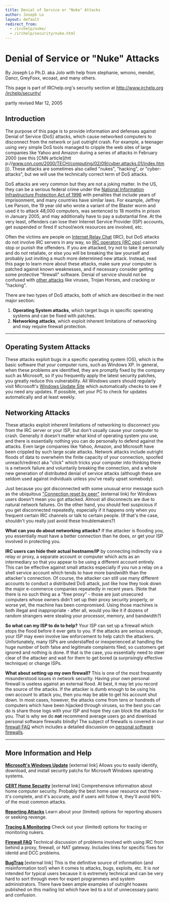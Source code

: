 ```yaml
---
title: Denial of Service or "Nuke" Attacks
author: Joseph Lo
layout: default
redirect_from:
  - /irchelp/nuke/
  - /irchelp/security/nuke.html
---
```


# Denial of Service or "Nuke" Attacks

By Joseph Lo Ph.D. aka Jolo with help from stephanie, wmono, mendel, Dancr, GreyFoxx, wcoast, and many others.

This page is part of IRChelp.org's security section at [http://www.irchelp.org /irchelp/security/](http://www.irchelp.org/irchelp/security/)

partly revised Mar 12, 2005

## Introduction

The purpose of this page is to provide information and defenses against Denial of Service (DoS) attacks, which cause networked computers to disconnect from the network or just outright crash. For example, a teenager using very simple DoS tools managed to cripple the web sites of large companies like Yahoo and Amazon during a series of attacks in February 2000 (see this [CNN article](htt
p://www.cnn.com/2000/TECH/computing/02/09/cyber.attacks.01/index.html)). These attacks are sometimes also called "nukes", "hacking", or "cyber-attacks", but we will use the technically correct term of DoS attacks.

DoS attacks are very common but they are not a joking matter. In the US, they can be a serious federal crime under the [National Information Infrastructure Protection Act of 1996](http://www.usdoj.gov/criminal/cybercrime/compcrime.html) with penalties that include years of imprisonment, and many countries have similar laws. For example, Jeffrey Lee Parson, the 19 year old who wrote a variant of the Blaster worm and used it to attack 48,000 computers, was sentenced to 18 months in prison in January 2005, and may additionally have to pay a substantial fine. At the very least, offenders can lose their Internet Service Provider (ISP) accounts, get suspended or fired if school/work resources are involved, etc.

Often the victims are people on [Internet Relay Chat](http://www.irchelp.org/) (IRC), but DoS attacks do not involve IRC servers in any way, so [IRC operators (IRC ops)](/ircd/opermyth.html) cannot stop or punish the offenders. If you are attacked, try not to take it personally and do _not_ retaliate, or else you will be breaking the law yourself and probably just inviting a much more determined new attack. Instead, read this page to learn more about these attacks, make sure your computer is patched against known weaknesses, and if necessary consider getting some protective "firewall" software. Denial of service should not be confused with [other attacks](../security/trojanterms.html) like viruses, Trojan Horses, and cracking or "hacking".

There are two types of DoS attacks, both of which are described in the next major section:

1. **Operating System attacks**, which target bugs in specific operating systems and can be fixed with patches.
2. **Networking attacks**, which exploit inherent limitations of networking and may require firewall protection.

--------------------------------------------------------------------------------

## Operating System Attacks

These attacks exploit bugs in a specific operating system (OS), which is the basic software that your computer runs, such as Windows XP. In general, when these problems are identified, they are promptly fixed by the company such as Microsoft, so if you frequently apply the latest security patches, you greatly reduce this vulnerability. All Windows users should regularly visit Microsoft's [Windows Update Site](http://windowsupdate.microsoft.com/) which automatically checks to see if you need any updates. If possible, set your PC to check for updates automatically and at least weekly.

## Networking Attacks

These attacks exploit inherent limitations of networking to disconnect you from the IRC server or your ISP, but don't usually cause your computer to crash. Generally it doesn't matter what kind of operating system you use, and there is essentially nothing you can do personally to defend against the attacks. Even large companies like Yahoo, Amazon, and Microsoft have been crippled by such large scale attacks. Network attacks include outright floods of data to overwhelm the finite capacity of your connection, spoofed unreach/redirect aka "click" which tricks your computer into thinking there is a network failure and voluntarily breaking the connection, and a whole new generation of distributed denial of service attacks (although these are seldom used against individuals unless you've really upset somebody).

Just because you got disconnected with some unusual error message such as the ubiquitous ["Connection reset by peer"](http://10053.notlong.com) (external link) for Windows users doesn't mean you got attacked. Almost all disconnects are due to natural network failures. On the other hand, you should feel suspicious if you get disconnected repeatedly, especially if it happens only when you frequent certain IRC channels or talk to certain people. (If that's the case, shouldn't you really just avoid these troublemakers?)

**What can you do about networking attacks?** If the attacker is flooding you, you essentially must have a better connection than he does, or get your ISP involved in protecting you.

**IRC users can hide their actual hostname/IP** by connecting indirectly via a relay or proxy, a separate account or computer which acts as an intermediary so that you appear to be using a different account entirely. This can be effective against small attacks especially if you run a relay on a shell service account which tends to have more bandwidth than the attacker's connection. Of course, the attacker can still use many different accounts to conduct a distributed DoS attack, just like how they took down the major e-commerce companies repeatedly in recent years. (Note that there is no such thing as a "free proxy" - those are just unsecured computers whose owners didn't set up their proxy security properly, or worse yet, the machine has been compromised. Using those machines is both illegal and inappropriate - after all, would you like it if dozens of random strangers were stealing your processor, memory, and bandwidth?)

**So what can my ISP to do to help?** Your ISP can set up a firewall which stops the flood before it ever gets to you. If the attacks are serious enough, your ISP may even involve law enforcement to help catch the attackers. Unfortunately, many ISPs are understaffed or inexperienced at handling the huge number of both false and legitimate complaints filed, so customers get ignored and nothing is done. If that is the case, you essentially need to steer clear of the attacker and wait for them to get bored (a surprisingly effective technique) or change ISPs.

**What about setting up my own firewall?** This is one of the most frequently misunderstood issues in network security. Having your own personal firewall is useless against an external flood. At best, it may let you record the source of the attacks. If the attacker is dumb enough to be using his own account to attack you, then you may be able to get his account shut down. In most cases, however, the attacks come from tens or hundreds of computers which have been hijacked through viruses, so the best you can do is share those logs with your ISP and hope they can block the attacks for you. That is why we do **not** recommend average users go and download personal software firewalls blindly! The subject of firewalls is covered in our [firewall FAQ](../security/fwfaq.html) which includes a detailed discussion on [personal software firewalls](../security/fwfaq.html#17).

--------------------------------------------------------------------------------

## More Information and Help

**[Microsoft's Windows Update](http://windowsupdate.microsoft.com)** [external link] Allows you to easily identify, download, and install security patchs for Microsoft Windows operating systems.

**[CERT Home Security](http://www.cert.org/homeusers/)** [external link] Comprehensive information about home computer security. Probably the best home user resource out there - it's complete, and it's accurate, and if users will follow it, they'll avoid 90% of the most common attacks.

**[Reporting Attacks](report.html)** Learn about your (limited) options for reporting abusers or seeking revenge.

**[Tracing & Monitoring](trace.html)** Check out your (limited) options for tracing or monitoring nukers.

**[Firewall FAQ](../security/fwfaq.html)** Technical discussion of problems involved with using IRC from behind a proxy, firewall, or NAT gateway. Includes links for specific fixes for identd and DCC problems.

**[BugTraq](http://www.securityfocus.com/)** [external link] This is the definitive source of information (and misinformation too!) when it comes to attacks, bugs, exploits, etc. It is _not_ intended for typical users because it is extremely technical and can be very hard to sort through even for expert programmers and system administrators. There have been ample examples of outright hoaxes published on this mailing list which have led to a lot of unnecessary panic and confusion.

